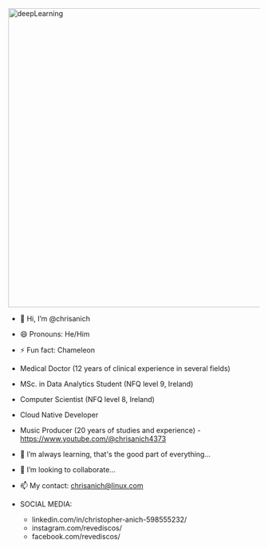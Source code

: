 <img src="https://github.com/user-attachments/assets/bc8acb24-dfb0-4a88-9ae6-48e8089043a9" alt="deepLearning" width="600"/>

- 👋 Hi, I’m @chrisanich
- 😄 Pronouns: He/Him
- ⚡ Fun fact: Chameleon
- Medical Doctor (12 years of clinical experience in several fields)
- MSc. in Data Analytics Student (NFQ level 9, Ireland)
- Computer Scientist (NFQ level 8, Ireland)
- Cloud Native Developer
- Music Producer (20 years of studies and experience) - https://www.youtube.com/@chrisanich4373
- 🌱 I’m always learning, that's the good part of everything...
- 💞️ I’m looking to collaborate...
- 📫 My contact: chrisanich@linux.com
  
- SOCIAL MEDIA:
   - linkedin.com/in/christopher-anich-598555232/
   - instagram.com/revediscos/
   - facebook.com/revediscos/

<!---
chrisanich/chrisanich is a ✨ special ✨ repository because its `README.md` (this file) appears on your GitHub profile.
You can click the Preview link to take a look at your changes.
--->
